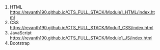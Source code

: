 1.  HTML       https://revanth190.github.io/CTS_FULL_STACK/Module1_HTML/index.html
2.  CSS        https://revanth190.github.io/CTS_FULL_STACK/Modul1_CSS/index.html
3.  JavaScript https://revanth190.github.io/CTS_FULL_STACK/Module1_JS/index.html
4.  Bootstrap  
